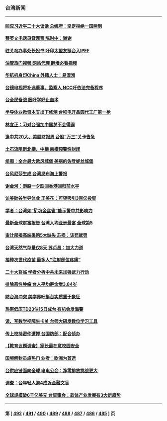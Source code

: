 ### 台湾新闻
---
#### [回应习近平二十大谈话 总统府：坚定拒绝一国两制](../../pages/ncid1349361/n13846628.md?10170445) 
#### [蔡英文电话录音拜票 陈时中：谢谢](../../pages/ncid1349361/n13846626.md?10170445) 
#### [驻关岛办事处长投书 吁印太盟友挺台入IPEF](../../pages/ncid1349361/n13846627.md?10170445) 
#### [油管热门视频 网站代理 翻墙必看视频](http://132.145.103.77:81/youtube.html?10170445)
#### [华航机身印China 外籍人士：易混淆](../../pages/ncid1349361/n13846648.md?10170445) 
#### [台镜电视将补选董事、监察人 NCC吁依法完备程序](../../pages/ncid1349361/n13846650.md?10170445) 
#### [台全民备战 医吁学好止血术](../../pages/ncid1349361/n13846645.md?10170445) 
#### [半导体业掀资本支出下修潮 台积电开晶圆代工厂第一枪](../../pages/ncid1349361/n13846593.md?10170445) 
#### [林宜正：习对台强加中国梦不会得逞](../../pages/ncid1349361/n13846578.md?10170445) 
#### [逢中共20大、美股财报周 台股“万三”关卡告急](../../pages/ncid1349361/n13846560.md?10170445) 
#### [土石流阻断北横、中横 南横预警性封闭](../../pages/ncid1349361/n13846557.md?10170445) 
#### [组图：全台最大欧风城堡 美丽的佐登妮丝城堡](../../pages/ncid1349361/n13845265.md?10170445) 
#### [台风尼莎生成 台湾发布海上警报](../../pages/ncid1349361/n13845992.md?10170445) 
#### [谢金河：港股一夕跌回香港回归前水平](../../pages/ncid1349361/n13845858.md?10170445) 
#### [访美硅谷半导体业 王美花：可望吸引3百亿投资](../../pages/ncid1349361/n13845428.md?10170445) 
#### [学者：台湾如“矿坑金丝雀”能示警中共影响力](../../pages/ncid1349361/n13845492.md?10170445) 
#### [最新全球财富报告 台湾人均亚洲最富 全球第5](../../pages/ncid1349361/n13845431.md?10170445) 
#### [审计部揭高端采购5大缺失 苏揆：该罚就罚](../../pages/ncid1349361/n13845508.md?10170445) 
#### [台湾天然气存量仅8天 苏贞昌：加大力道](../../pages/ncid1349361/n13845520.md?10170445) 
#### [接种次世代疫苗 最多人“注射部位疼痛”](../../pages/ncid1349361/n13845510.md?10170445) 
#### [二十大将临 学者分析中共未来加强武力行动](../../pages/ncid1349361/n13845485.md?10170445) 
#### [排除恶性肿瘤 台人平均寿命增3.84岁](../../pages/ncid1349361/n13845469.md?10170445) 
#### [防台海冲突 美学界吁挺台实质重于象征](../../pages/ncid1349361/n13845489.md?10170445) 
#### [热带低压TD23估15日成台 有机会发海警](../../pages/ncid1349361/n13845491.md?10170445) 
#### [读、写数学视障生卡关 台师大研发数位学习工具](../../pages/ncid1349361/n13845498.md?10170445) 
#### [传上校持密件遭押 台国防部：配合侦办](../../pages/ncid1349361/n13845495.md?10170445) 
#### [【教育议题调查】家长最在意校园安全](../../pages/ncid1349361/n13845496.md?10170445) 
#### [国境解封员旅热门 业者：欧洲为首选](../../pages/ncid1349361/n13845501.md?10170445) 
#### [台供应链面向全球 电电公会：净零排放挑战更大](../../pages/ncid1349361/n13845434.md?10170445) 
#### [调查：台年轻人逾4成近金融文盲](../../pages/ncid1349361/n13845433.md?10170445) 
#### [全球规模破6千亿美元 台资策会：软体产业发展有3大新趋势](../../pages/ncid1349361/n13845436.md?10170445) 

---
#### 第 [ [492](./492.md?10170445) / [491](./491.md?10170445) / [490](./490.md?10170445) / [489](./489.md?10170445) / [488](./488.md?10170445) / [487](./487.md?10170445) / [486](./486.md?10170445) / [485](./485.md?10170445) ] 页
